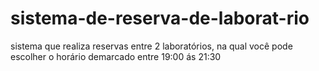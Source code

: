 # sistema-de-reserva-de-laborat-rio
sistema que realiza reservas entre 2 laboratórios, na qual você pode escolher o horário demarcado entre 19:00 ás 21:30
